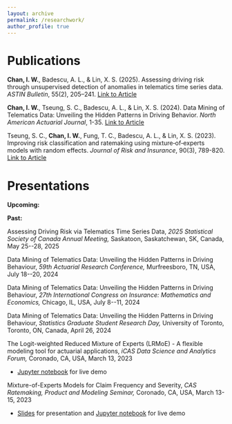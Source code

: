 ```yaml
---
layout: archive
permalink: /researchwork/
author_profile: true
---
```


<!-- {% if author.googlescholar %}
  You can also find my articles on <u><a href="{{author.googlescholar}}">my Google Scholar profile</a>.</u>
{% endif %} -->

Publications
======
**Chan, I. W.**, Badescu, A. L., & Lin, X. S. (2025). Assessing driving risk through unsupervised detection of anomalies in telematics time series data. *ASTIN Bulletin*, 55(2), 205–241. [Link to Article](https://doi.org/10.1017/asb.2025.14)

**Chan, I. W.**, Tseung, S. C., Badescu, A. L., & Lin, X. S. (2024). Data Mining of Telematics Data: Unveiling the Hidden Patterns in Driving Behavior. *North American Actuarial Journal*, 1-35. [Link to Article](https://www.tandfonline.com/doi/full/10.1080/10920277.2024.2376816)

Tseung, S. C., **Chan, I. W.**, Fung, T. C., Badescu, A. L., & Lin, X. S. (2023). Improving risk classification and ratemaking using mixture‐of‐experts models with random effects. *Journal of Risk and Insurance*, 90(3), 789-820. [Link to Article](https://onlinelibrary.wiley.com/doi/full/10.1111/jori.12436)

Presentations
======
**Upcoming:**

**Past:**

Assessing Driving Risk via Telematics Time Series Data, *2025 Statistical Society of Canada Annual Meeting,* Saskatoon, Saskatchewan, SK, Canada, May 25--28, 2025

Data Mining of Telematics Data: Unveiling the Hidden Patterns in Driving Behaviour, *59th Actuarial Research Conference,* Murfreesboro, TN, USA, July 18--20, 2024

Data Mining of Telematics Data: Unveiling the Hidden Patterns in Driving Behaviour, *27th International Congress on Insurance: Mathematics and Economics,* Chicago, IL, USA, July 8--11, 2024

Data Mining of Telematics Data: Unveiling the Hidden Patterns in Driving Behaviour, *Statistics Graduate Student Research Day,* University of Toronto, Toronto, ON, Canada, April 26, 2024

The Logit-weighted Reduced Mixture of Experts (LRMoE) - A flexible modeling tool for actuarial applications, *iCAS Data Science and Analytics Forum,* Coronado, CA, USA, March 13, 2023
- [Jupyter notebook](https://github.com/UofTActuarial/Demo-LRMoE-jl/blob/master/notebooks/2023-iCAS-truncation-demo.ipynb) for live demo

Mixture-of-Experts Models for Claim Frequency and Severity, *CAS Ratemaking, Product and Modeling Seminar,* Coronado, CA, USA, March 13-15, 2023
- [Slides](https://actsci.utstat.utoronto.ca/CAS-RPM-2023-Presentation/#/title-slide) for presentation and [Jupyter notebook](https://github.com/UofTActuarial/Demo-LRMoE-jl/blob/master/notebooks/2023-CAS-Australian-demo.ipynb) for live demo

<!-- {% for post in site.publications reversed %}
  {% include archive-single.html %}
{% endfor %} -->
